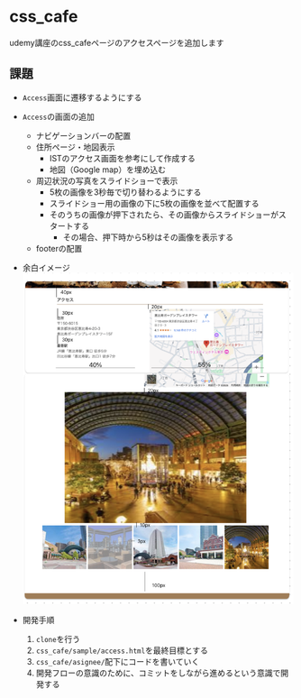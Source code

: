 # css_cafe
udemy講座のcss_cafeページのアクセスページを追加します

## 課題
- `Access`画面に遷移するようにする

- `Access`の画面の追加
    - ナビゲーションバーの配置
    - 住所ページ・地図表示
        - ISTのアクセス画面を参考にして作成する
        - 地図（Google map）を埋め込む
    - 周辺状況の写真をスライドショーで表示
        - 5枚の画像を3秒毎で切り替わるようにする
        - スライドショー用の画像の下に5枚の画像を並べて配置する
        - そのうちの画像が押下されたら、その画像からスライドショーがスタートする
            - その場合、押下時から5秒はその画像を表示する
    - footerの配置


- 余白イメージ
![alt text](./readme_img/image.png)

- 開発手順
    1. `clone`を行う
    2. `css_cafe/sample/access.html`を最終目標とする
    3. `css_cafe/asignee/`配下にコードを書いていく
    4. 開発フローの意識のために、コミットをしながら進めるという意識で開発する
